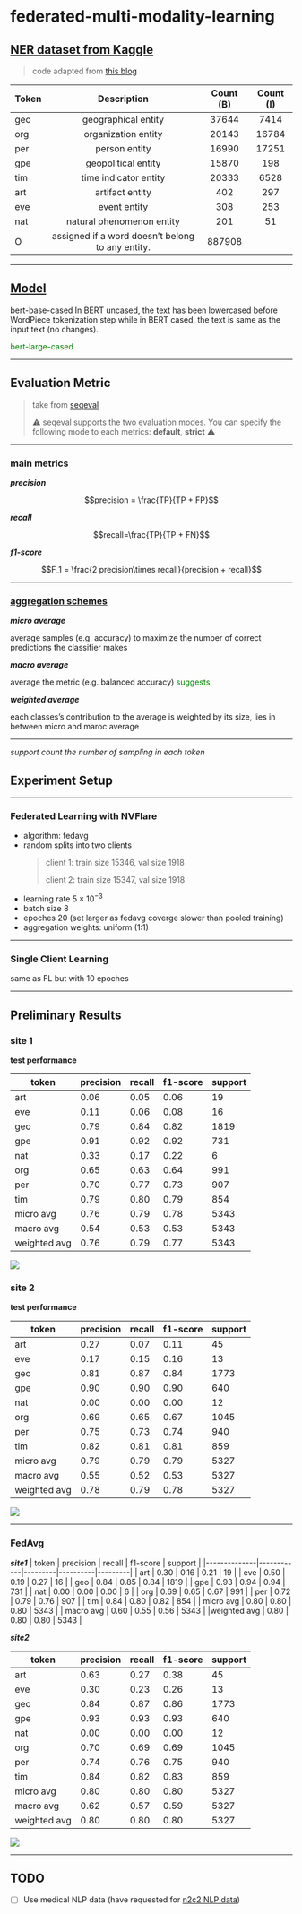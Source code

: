 # federated-multi-modality-learning


## [NER dataset from Kaggle]("https://www.kaggle.com/datasets/rajnathpatel/ner-data")
> code adapted from [this blog]("https://towardsdatascience.com/named-entity-recognition-with-bert-in-pytorch-a454405e0b6a")

| Token | Description| Count (B) | Count (I) |
| ------| :-----------:| :----: | :---: |
|    geo | geographical entity| 37644 |7414 |
|    org | organization entity| 20143 | 16784|
|    per | person entity|16990 |17251 |
|    gpe | geopolitical entity|15870 | 198|
|    tim | time indicator entity| 20333| 6528|
|    art | artifact entity| 402| 297|
|    eve | event entity| 308| 253|
|    nat | natural phenomenon entity|201 |51 |
|    O | assigned if a word doesn’t belong to any entity.| 887908| |

___
## [Model]("https://huggingface.co/bert-large-cased")


>
bert-base-cased
In BERT uncased, the text has been lowercased before WordPiece tokenization step while in BERT cased, the text is same as the input text (no changes).

<span style="color:green">bert-large-cased</span>

___

## Evaluation Metric
> take from [seqeval]("https://github.com/chakki-works/seqeval")
> 
> :warning: seqeval supports the two evaluation modes. You can specify the following mode to each metrics: **default**, **strict** :warning:

___
### main metrics
***precision***
```math
precision = \frac{TP}{TP + FP}
```

***recall***
```math
recall=\frac{TP}{TP + FN}
```

***f1-score***

```math
F_1 = \frac{2 precision\times recall}{precision + recall}
```

___

### [aggregation schemes]("https://datascience.stackexchange.com/questions/36862/macro-or-micro-average-for-imbalanced-class-problems")

***micro average***

average samples (e.g. accuracy) to maximize the number of correct predictions the classifier makes

***macro average***

average the metric (e.g. balanced accuracy) <span style="color:green">suggests</span> 

***weighted average***

each classes’s contribution to the average is weighted by its size, lies in between micro and maroc average


___
*support count the number of sampling in each token*



## Experiment Setup

___
### Federated Learning with NVFlare
- algorithm: fedavg
- random splits into two clients
    > client 1: train size 15346, val size 1918
    > 
    > client 2: train size 15347, val size 1918
- learning rate $5\times10^{-3}$
- batch size 8
- epoches 20 (set larger as fedavg coverge slower than pooled training)
- aggregation weights: uniform (1:1)
___

### Single Client Learning
same as FL but with 10 epoches
___

## Preliminary Results
### site 1
**test performance**

|   token      | precision | recall | f1-score | support |
|--------------|------------|---------|----------|---------|
|         art  |     0.06   |   0.05  |    0.06  |      19 |
|         eve  |     0.11   |   0.06  |    0.08  |      16 |
|         geo  |     0.79   |   0.84  |    0.82  |    1819 |
|         gpe  |     0.91   |   0.92  |    0.92  |     731 |
|         nat  |     0.33   |   0.17  |    0.22  |       6 |
|         org  |     0.65   |   0.63  |    0.64  |     991 |
|         per  |     0.70   |   0.77  |    0.73  |     907 |
|         tim  |     0.79   |   0.80  |    0.79  |     854 |
|   micro avg  |     0.76   |   0.79  |    0.78  |    5343 |
|   macro avg  |     0.54   |   0.53  |    0.53  |    5343 |
|weighted avg  |     0.76   |   0.79  |    0.77  |    5343 |

<img src='figs/site1.png'/>

### site 2
**test performance**

|   token      | precision | recall | f1-score | support |
|--------------|------------|---------|----------|---------|
|         art  |     0.27   |   0.07  |    0.11  |      45 |
|         eve  |     0.17   |   0.15  |    0.16  |      13 |
|         geo  |     0.81   |   0.87  |    0.84  |    1773 |
|         gpe  |     0.90   |   0.90  |    0.90  |     640 |
|         nat  |     0.00   |   0.00  |    0.00  |      12 |
|         org  |     0.69   |   0.65  |    0.67  |    1045 |
|         per  |     0.75   |   0.73  |    0.74  |     940 |
|         tim  |     0.82   |   0.81  |    0.81  |     859 |
|   micro avg  |     0.79   |   0.79  |    0.79  |    5327 |
|   macro avg  |     0.55   |   0.52  |    0.53  |    5327 |
|weighted avg  |     0.78   |   0.79  |    0.78  |    5327 |


<img src='figs/site2.png'/>

___
### FedAvg



***site1***
|   token      | precision | recall | f1-score | support |
|--------------|------------|---------|----------|---------|
|         art  |     0.30   |   0.16  |    0.21  |      19 |
|         eve  |     0.50   |   0.19  |    0.27  |      16 |
|         geo  |     0.84   |   0.85  |    0.84  |    1819 |
|         gpe  |     0.93   |   0.94  |    0.94  |     731 |
|         nat  |     0.00   |   0.00  |    0.00  |       6 |
|         org  |     0.69   |   0.65  |    0.67  |     991 |
|         per  |     0.72   |   0.79  |    0.76  |     907 |
|         tim  |     0.84   |   0.80  |    0.82  |     854 |
|   micro avg  |     0.80   |   0.80  |    0.80  |    5343 |
|   macro avg  |     0.60   |   0.55  |    0.56  |    5343 |
|weighted avg  |     0.80   |   0.80  |    0.80  |    5343 |

***site2***

|   token      | precision | recall | f1-score | support |
|--------------|------------|---------|----------|---------|
|         art  |     0.63   |   0.27  |    0.38  |      45 | 
|         eve  |     0.30   |   0.23  |    0.26  |      13 | 
|         geo  |     0.84   |   0.87  |    0.86  |    1773 | 
|         gpe  |     0.93   |   0.93  |    0.93  |     640 | 
|         nat  |     0.00   |   0.00  |    0.00  |      12 | 
|         org  |     0.70   |   0.69  |    0.69  |    1045 | 
|         per  |     0.74   |   0.76  |    0.75  |     940 | 
|         tim  |     0.84   |   0.82  |    0.83  |     859 | 
|   micro avg  |     0.80   |   0.80  |    0.80  |    5327 | 
|   macro avg  |     0.62   |   0.57  |    0.59  |    5327 | 
|weighted avg  |     0.80   |   0.80  |    0.80  |    5327 | 




<img src='figs/fedavg_sim.png'/>

___
## TODO
- [ ] Use medical NLP data (have requested for [n2c2 NLP data](https://portal.dbmi.hms.harvard.edu/projects/n2c2-nlp/))